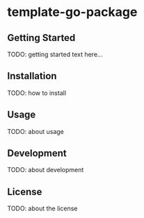 # template-go-package

## Getting Started
TODO: getting started text here...

## Installation
TODO: how to install

## Usage
TODO: about usage

## Development
TODO: about development

## License
TODO: about the license
